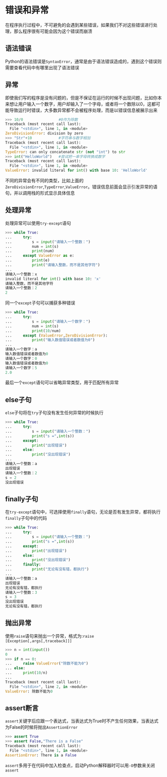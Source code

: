 # 错误和异常

在程序执行过程中，不可避免的会遇到某些错误，如果我们不对这些错误进行处理，那么程序很有可能会因为这个错误而崩溃

## 语法错误

Python的语法错误是`SyntaxError`，通常是由于语法错误造成的，遇到这个错误则需要查看代码中有哪里出现了语法错误

## 异常

即使我们写的程序是没有问题的，但是不保证在运行的时候不出现问题，比如你本来想让用户输入一个数字，用户却输入了一个字母，或者将一个数除以0，这都可能导致运行时错误，大多数异常都不会被程序处理，而是以错误信息被展示出来
```py
>>> 10/0                #0作为除数
Traceback (most recent call last):
  File "<stdin>", line 1, in <module>
ZeroDivisionError: division by zero
>>> "Str"+10            #字符串与数字相加
Traceback (most recent call last):
  File "<stdin>", line 1, in <module>
TypeError: can only concatenate str (not "int") to str
>>> int("HelloWorld")   #尝试把一串字母转换成数字
Traceback (most recent call last):
  File "<stdin>", line 1, in <module>
ValueError: invalid literal for int() with base 10: 'HelloWorld'
```

不同的异常会有不同的类型，比如上面的`ZeroDivisionError`,`TypeError`,`ValueError`。错误信息前面会显示引发异常的语句，并以调用栈的形式显示具体信息

## 处理异常

处理异常可以使用`try-except`语句

```py
>>> while True:
...     try:
...         s = input("请输入一个整数：")  
...         num = int(s)
...         print(num)
...     except ValueError as e:
...         print(e)
...         print("请输入整数，而不是其他字符") 
... 
请输入一个整数：x
invalid literal for int() with base 10: 'x'
请输入整数，而不是其他字符
请输入一个整数：2
2
```

同一个`except`子句可以捕获多种错误
```py
>>> while True:
...     try:
...         s = input("请输入一个数字：")
...         num = int(s)
...         print(10/num)
...     except (ValueError,ZeroDivisionError):
...         print("输入数值错误或者数值为0")
...
请输入一个数字：a
输入数值错误或者数值为0
请输入一个数字：0
输入数值错误或者数值为0
请输入一个数字：5
2.0
```
最后一个`except`语句可以省略异常类型，用于匹配所有异常

## else子句

`else`子句将在`try`子句没有发生任何异常的时候执行
```py
>>> while True:
...     try:
...         s = input("请输入一个整数：")
...         print("s =",int(s))
...     except:
...         print("出现错误")
...     else:
...         print("没出现错误")
... 
请输入一个整数：a
出现错误
请输入一个整数：2
s = 2
没出现错误
```

## finally子句

在`try-except`语句中，可选择使用`finally`语句，无论是否有发生异常，都将执行`finally`子句中的代码
```py
>>> while True:
...     try:
...         s = input("请输入一个整数：")
...         print("s =",int(s))
...     except:
...         print("出现错误")
...     else:
...         print("没出现错误")
...     finally:
...         print("无论有没有错，都执行")
... 
请输入一个整数：a
出现错误
无论有没有错，都执行
请输入一个整数：3
s = 3
没出现错误
无论有没有错，都执行
```

## 抛出异常

使用`raise`语句来抛出一个异常，格式为:`raise [Exception[,args[,traceback]]]`
```py
>>> n = int(input())
0
>>> if n == 0:
...     raise ValueError("除数不能为0")
... else:
...     print(10/n)
...
Traceback (most recent call last):
  File "<stdin>", line 2, in <module>
ValueError: 除数不能为0
```

## assert断言

`assert`关键字后应跟一个表达式，当表达式为True时不产生任何效果，当表达式为False的时候将抛出`AssertionError`
```py
>>> assert True 
>>> assert False,"There is a False" 
Traceback (most recent call last):
  File "<stdin>", line 1, in <module>
AssertionError: There is a False
```

`assert`多用于在代码中加入检查点，启动Python解释器时可以用`-O`参数来关闭`assert`